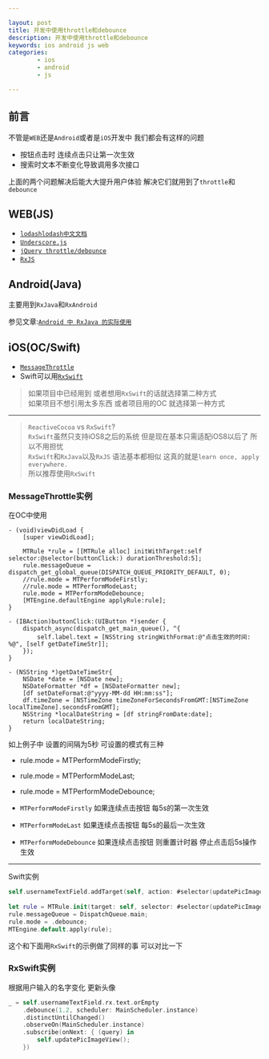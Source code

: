 ```yaml
---

layout: post
title: 开发中使用throttle和debounce
description: 开发中使用throttle和debounce
keywords: ios android js web
categories: 
        - ios
        - android
        - js

---
```



## 前言

  不管是`WEB`还是`Android`或者是`iOS`开发中 我们都会有这样的问题 

+ 按钮点击时 连续点击只让第一次生效
+ 搜索时文本不断变化导致调用多次接口

上面的两个问题解决后能大大提升用户体验  解决它们就用到了`throttle`和`debounce`

## WEB(JS)

+ [`lodash`](https://lodash.com)[`lodash中文文档`](http://lodashjs.com/docs/)
+ [`Underscore.js`](http://www.css88.com/doc/underscore1.4.2/)
+ [`jQuery throttle/debounce`](http://benalman.com/projects/jquery-throttle-debounce-plugin/)
+ [`RxJS`](https://github.com/Reactive-Extensions/RxJS)


## Android(Java)

主要用到`RxJava`和`RxAndroid`

参见文章:[`Android 中 RxJava 的实际使用`](http://www.psvmc.cn/android-rxjava-2.html)

## iOS(OC/Swift)

+ [`MessageThrottle`](https://github.com/yulingtianxia/MessageThrottle)
+ Swift可以用[`RxSwift`](https://github.com/ReactiveX/RxSwift)

> 如果项目中已经用到 或者想用`RxSwift`的话就选择第二种方式  
如果项目不想引用太多东西 或者项目用的OC 就选择第一种方式

---

> `ReactiveCocoa` vs `RxSwift`?  
> `RxSwift`虽然只支持iOS8之后的系统 但是现在基本只需适配iOS8以后了 所以不用担忧  
> `RxSwift`和`RxJava`以及`RxJS` 语法基本都相似 这真的就是`learn once, apply everywhere.`  
> 所以推荐使用`RxSwift`

### MessageThrottle实例

在OC中使用

```objc
- (void)viewDidLoad {
    [super viewDidLoad];
 
    MTRule *rule = [[MTRule alloc] initWithTarget:self selector:@selector(buttonClick:) durationThreshold:5];
    rule.messageQueue = dispatch_get_global_queue(DISPATCH_QUEUE_PRIORITY_DEFAULT, 0);
    //rule.mode = MTPerformModeFirstly;
    //rule.mode = MTPerformModeLast;
    rule.mode = MTPerformModeDebounce;
    [MTEngine.defaultEngine applyRule:rule];
}

- (IBAction)buttonClick:(UIButton *)sender {
    dispatch_async(dispatch_get_main_queue(), ^{
        self.label.text = [NSString stringWithFormat:@"点击生效的时间: %@", [self getDateTimeStr]];
    });
}

- (NSString *)getDateTimeStr{
    NSDate *date = [NSDate new];
    NSDateFormatter *df = [NSDateFormatter new];
    [df setDateFormat:@"yyyy-MM-dd HH:mm:ss"];
    df.timeZone = [NSTimeZone timeZoneForSecondsFromGMT:[NSTimeZone localTimeZone].secondsFromGMT];
    NSString *localDateString = [df stringFromDate:date];
    return localDateString;
}
```

如上例子中 设置的间隔为5秒 可设置的模式有三种

+ rule.mode = MTPerformModeFirstly;
+ rule.mode = MTPerformModeLast;
+ rule.mode = MTPerformModeDebounce;

+ `MTPerformModeFirstly` 如果连续点击按钮 每5s的第一次生效
+ `MTPerformModeLast` 如果连续点击按钮 每5s的最后一次生效
+ `MTPerformModeDebounce` 如果连续点击按钮 则重置计时器 停止点击后5s操作生效

---

Swift实例

```swift
self.usernameTextField.addTarget(self, action: #selector(updatePicImageView), for: UIControlEvents.editingChanged)
    
let rule = MTRule.init(target: self, selector: #selector(updatePicImageView), durationThreshold: 1.2);
rule.messageQueue = DispatchQueue.main;
rule.mode = .debounce;
MTEngine.default.apply(rule);
```

这个和下面用`RxSwift`的示例做了同样的事 可以对比一下

### RxSwift实例

根据用户输入的名字变化 更新头像

```swift
_ = self.usernameTextField.rx.text.orEmpty
    .debounce(1.2, scheduler: MainScheduler.instance)
    .distinctUntilChanged()
    .observeOn(MainScheduler.instance)
    .subscribe(onNext: { (query) in
        self.updatePicImageView();
    })
```

  
